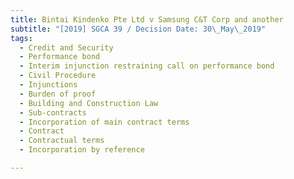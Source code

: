 ```yaml
---
title: Bintai Kindenko Pte Ltd v Samsung C&T Corp and another
subtitle: "[2019] SGCA 39 / Decision Date: 30\_May\_2019"
tags:
  - Credit and Security
  - Performance bond
  - Interim injunction restraining call on performance bond
  - Civil Procedure
  - Injunctions
  - Burden of proof
  - Building and Construction Law
  - Sub-contracts
  - Incorporation of main contract terms
  - Contract
  - Contractual terms
  - Incorporation by reference

---
```

